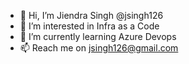- 👋 Hi, I’m Jiendra Singh @jsingh126
- 👀 I’m interested in Infra as a Code 
- 🌱 I’m currently learning Azure Devops
- 📫 Reach me on jsingh126@gmail.com

<!---
jsingh126/jsingh126 is a ✨ special ✨ repository because its `README.md` (this file) appears on your GitHub profile.
You can click the Preview link to take a look at your changes.
--->
